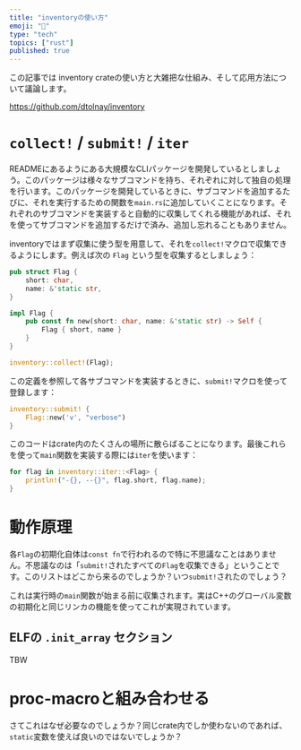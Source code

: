 ```yaml
---
title: "inventoryの使い方"
emoji: "🧪"
type: "tech"
topics: ["rust"]
published: true
---
```


この記事では inventory crateの使い方と大雑把な仕組み、そして応用方法について議論します。

https://github.com/dtolnay/inventory

# `collect!` / `submit!` / `iter`

READMEにあるようにある大規模なCLIパッケージを開発しているとしましょう。このパッケージは様々なサブコマンドを持ち、それぞれに対して独自の処理を行います。このパッケージを開発しているときに、サブコマンドを追加するたびに、それを実行するための関数を`main.rs`に追加していくことになります。それぞれのサブコマンドを実装すると自動的に収集してくれる機能があれば、それを使ってサブコマンドを追加するだけで済み、追加し忘れることもありません。

inventoryではまず収集に使う型を用意して、それを`collect!`マクロで収集できるようにします。例えば次の `Flag` という型を収集するとしましょう：

```rust
pub struct Flag {
    short: char,
    name: &'static str,
}

impl Flag {
    pub const fn new(short: char, name: &'static str) -> Self {
        Flag { short, name }
    }
}

inventory::collect!(Flag);
```

この定義を参照して各サブコマンドを実装するときに、`submit!`マクロを使って登録します：

```rust
inventory::submit! {
    Flag::new('v', "verbose")
}
```

このコードはcrate内のたくさんの場所に散らばることになります。最後これらを使って`main`関数を実装する際には`iter`を使います：

```rust
for flag in inventory::iter::<Flag> {
    println!("-{}, --{}", flag.short, flag.name);
}
```

# 動作原理

各`Flag`の初期化自体は`const fn`で行われるので特に不思議なことはありません。不思議なのは「`submit!`されたすべての`Flag`を収集できる」ということです。このリストはどこから来るのでしょうか？いつ`submit!`されたのでしょう？

これは実行時の`main`関数が始まる前に収集されます。実はC++のグローバル変数の初期化と同じリンカの機能を使ってこれが実現されています。

## ELFの `.init_array` セクション

TBW

# proc-macroと組み合わせる

さてこれはなぜ必要なのでしょうか？同じcrate内でしか使わないのであれば、`static`変数を使えば良いのではないでしょうか？

